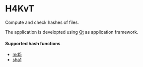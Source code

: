 # H4KvT

Compute and check hashes of files.

The application is developted using [Qt](https://qt.io/) as application
framework.

#### Supported hash functions

 * [md5](https://tools.ietf.org/html/rfc1321)
 * [sha1](https://tools.ietf.org/html/rfc3174)

